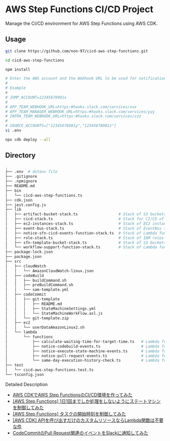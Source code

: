 # AWS Step Functions CI/CD Project

Manage the CI/CD environment for AWS Step Functions using AWS CDK.

## Usage

```bash
git clone https://github.com/non-97/cicd-aws-step-functions.git

cd cicd-aws-step-functions

npm install

# Enter the AWS account and the Webhook URL to be used for notifications in .env.
#
# Example
#
# JUMP_ACCOUNT=12345678901x
# 
# APP_TEAM_WEBHOOK_URL=https:#hooks.slack.com/services/xxx
# APP_TEAM_MANAGER_WEBHOOK_URL=https:#hooks.slack.com/services/yyy
# INFRA_TEAM_WEBHOOK_URL=https:#hooks.slack.com/services/zzz
# 
# SOURCE_ACCOUNTS=["12345678901y","12345678901z"]
vi .env

npx cdk deploy --all
```

## Directory

```bash
.
├── .env  # dotenv file
├── .gitignore
├── .npmignore
├── README.md
├── bin
│   └── cicd-aws-step-functions.ts
├── cdk.json
├── jest.config.js
├── lib
│   ├── artifact-bucket-stack.ts                  # Stack of S3 buckets for CodeBuild artifacts
│   ├── cicd-stack.ts                             # Stack for CI/CD of AWS Step Functions
│   ├── ec2-instances-stack.ts                    # Stack of EC2 instances used in the demo
│   ├── event-bus-stack.ts                        # Stack of EventBus to accept events from other accounts
│   ├── notice-sfn-cicd-events-function-stack.ts  # Stack of Lambda functions to notify events of AWS Step Functions CI/CD
│   ├── role-stack.ts                             # Stack of IAM roles and CodeCommit approval rule templates for each role
│   ├── sfn-template-bucket-stack.ts              # Stack of S3 buckets to store AWS Step Function template files and CodeBuild shell scripts
│   └── workflow-support-function-stack.ts        # Stack of Lambda functions to support the creation of AWS Step Functions workflows
├── package-lock.json
├── package.json
├── src
│   ├── cloudWatch
│   │   └── AmazonCloudWatch-linux.json
│   ├── codeBuild
│   │   ├── buildCommand.sh
│   │   ├── preBuildCommand.sh
│   │   └── sam-template.yml
│   ├── codeCommit
│   │   ├── git-template
│   │   │   ├── README.md
│   │   │   ├── StateMachineSettings.yml
│   │   │   └── StateMachineWorkFlow.asl.js
│   │   └── git-template.zip
│   ├── ec2
│   │   └── userDataAmazonLinux2.sh
│   └── lambda
│       └── functions
│           ├── calculate-waiting-time-for-target-time.ts   # Lambda function to calculate the waiting time until a specified time
│           ├── notice-codebuild-events.ts                  # Lambda function for event notification of CodeBuild
│           ├── notice-execute-state-machine-events.ts      # Lambda function for event notification of Execute StateMachine
│           ├── notice-pull-request-events.ts               # Lambda function for event notification of pull requests
│           └── same-day-execution-history-check.ts         # Lambda function to check if a StateMachine was executed on the same day
├── test
│   └── cicd-aws-step-functions.test.ts
└── tsconfig.json
```

Detailed Description

- [AWS CDKでAWS Step FunctionsのCI/CD環境を作ってみた](https://dev.classmethod.jp/articles/cicd-of-aws-step-functions-with-aws-cdk/)
- [[AWS Step Functions] 1日1回までしか処理をしないようにステートマシンを制御してみた](https://dev.classmethod.jp/articles/control-the-state-machine-to-run-only-once-a-day/)
- [[AWS Step Functions] タスクの開始時刻を制御してみた](https://dev.classmethod.jp/articles/aws-step-functions-control-start-time-of-task/)
- [[AWS CDK] APIを呼び出すだけのカスタムリソースならLambda関数は不要な件](https://dev.classmethod.jp/articles/create-custom-resources-with-aws-cdk-without-using-lambda-functions/)
- [CodeCommitのPull Request関連のイベントをSlackに通知してみた](https://dev.classmethod.jp/articles/notify-slack-of-events-related-to-codecommit-pull-requests/)
